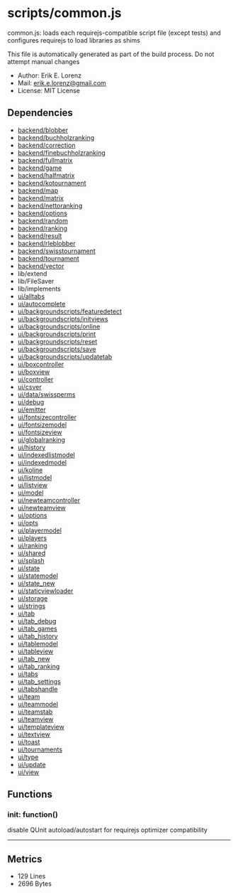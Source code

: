 # scripts/common.js


common.js: loads each requirejs-compatible script file (except tests) and
configures requirejs to load libraries as shims

This file is automatically generated as part of the build process.
Do not attempt manual changes
* Author: Erik E. Lorenz 
* Mail: <erik.e.lorenz@gmail.com>
* License: MIT License


## Dependencies

* <a href="backend/blobber.html">backend/blobber</a>
* <a href="backend/buchholzranking.html">backend/buchholzranking</a>
* <a href="backend/correction.html">backend/correction</a>
* <a href="backend/finebuchholzranking.html">backend/finebuchholzranking</a>
* <a href="backend/fullmatrix.html">backend/fullmatrix</a>
* <a href="backend/game.html">backend/game</a>
* <a href="backend/halfmatrix.html">backend/halfmatrix</a>
* <a href="backend/kotournament.html">backend/kotournament</a>
* <a href="backend/map.html">backend/map</a>
* <a href="backend/matrix.html">backend/matrix</a>
* <a href="backend/nettoranking.html">backend/nettoranking</a>
* <a href="backend/options.html">backend/options</a>
* <a href="backend/random.html">backend/random</a>
* <a href="backend/ranking.html">backend/ranking</a>
* <a href="backend/result.html">backend/result</a>
* <a href="backend/rleblobber.html">backend/rleblobber</a>
* <a href="backend/swisstournament.html">backend/swisstournament</a>
* <a href="backend/tournament.html">backend/tournament</a>
* <a href="backend/vector.html">backend/vector</a>
* lib/extend
* lib/FileSaver
* lib/implements
* <a href="ui/alltabs.html">ui/alltabs</a>
* <a href="ui/autocomplete.html">ui/autocomplete</a>
* <a href="ui/backgroundscripts/featuredetect.html">ui/backgroundscripts/featuredetect</a>
* <a href="ui/backgroundscripts/initviews.html">ui/backgroundscripts/initviews</a>
* <a href="ui/backgroundscripts/online.html">ui/backgroundscripts/online</a>
* <a href="ui/backgroundscripts/print.html">ui/backgroundscripts/print</a>
* <a href="ui/backgroundscripts/reset.html">ui/backgroundscripts/reset</a>
* <a href="ui/backgroundscripts/save.html">ui/backgroundscripts/save</a>
* <a href="ui/backgroundscripts/updatetab.html">ui/backgroundscripts/updatetab</a>
* <a href="ui/boxcontroller.html">ui/boxcontroller</a>
* <a href="ui/boxview.html">ui/boxview</a>
* <a href="ui/controller.html">ui/controller</a>
* <a href="ui/csver.html">ui/csver</a>
* <a href="ui/data/swissperms.html">ui/data/swissperms</a>
* <a href="ui/debug.html">ui/debug</a>
* <a href="ui/emitter.html">ui/emitter</a>
* <a href="ui/fontsizecontroller.html">ui/fontsizecontroller</a>
* <a href="ui/fontsizemodel.html">ui/fontsizemodel</a>
* <a href="ui/fontsizeview.html">ui/fontsizeview</a>
* <a href="ui/globalranking.html">ui/globalranking</a>
* <a href="ui/history.html">ui/history</a>
* <a href="ui/indexedlistmodel.html">ui/indexedlistmodel</a>
* <a href="ui/indexedmodel.html">ui/indexedmodel</a>
* <a href="ui/koline.html">ui/koline</a>
* <a href="ui/listmodel.html">ui/listmodel</a>
* <a href="ui/listview.html">ui/listview</a>
* <a href="ui/model.html">ui/model</a>
* <a href="ui/newteamcontroller.html">ui/newteamcontroller</a>
* <a href="ui/newteamview.html">ui/newteamview</a>
* <a href="ui/options.html">ui/options</a>
* <a href="ui/opts.html">ui/opts</a>
* <a href="ui/playermodel.html">ui/playermodel</a>
* <a href="ui/players.html">ui/players</a>
* <a href="ui/ranking.html">ui/ranking</a>
* <a href="ui/shared.html">ui/shared</a>
* <a href="ui/splash.html">ui/splash</a>
* <a href="ui/state.html">ui/state</a>
* <a href="ui/statemodel.html">ui/statemodel</a>
* <a href="ui/state_new.html">ui/state_new</a>
* <a href="ui/staticviewloader.html">ui/staticviewloader</a>
* <a href="ui/storage.html">ui/storage</a>
* <a href="ui/strings.html">ui/strings</a>
* <a href="ui/tab.html">ui/tab</a>
* <a href="ui/tab_debug.html">ui/tab_debug</a>
* <a href="ui/tab_games.html">ui/tab_games</a>
* <a href="ui/tab_history.html">ui/tab_history</a>
* <a href="ui/tablemodel.html">ui/tablemodel</a>
* <a href="ui/tableview.html">ui/tableview</a>
* <a href="ui/tab_new.html">ui/tab_new</a>
* <a href="ui/tab_ranking.html">ui/tab_ranking</a>
* <a href="ui/tabs.html">ui/tabs</a>
* <a href="ui/tab_settings.html">ui/tab_settings</a>
* <a href="ui/tabshandle.html">ui/tabshandle</a>
* <a href="ui/team.html">ui/team</a>
* <a href="ui/teammodel.html">ui/teammodel</a>
* <a href="ui/teamstab.html">ui/teamstab</a>
* <a href="ui/teamview.html">ui/teamview</a>
* <a href="ui/templateview.html">ui/templateview</a>
* <a href="ui/textview.html">ui/textview</a>
* <a href="ui/toast.html">ui/toast</a>
* <a href="ui/tournaments.html">ui/tournaments</a>
* <a href="ui/type.html">ui/type</a>
* <a href="ui/update.html">ui/update</a>
* <a href="ui/view.html">ui/view</a>

## Functions

###       init: function()
disable QUnit autoload/autostart for requirejs optimizer compatibility

---

## Metrics

* 129 Lines
* 2696 Bytes


